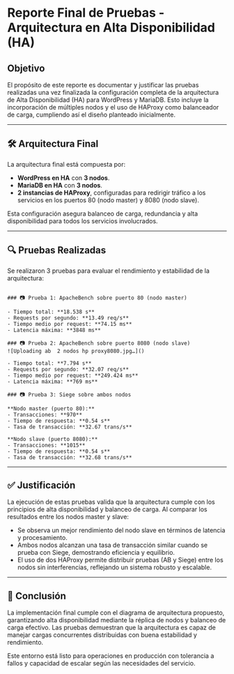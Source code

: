 #  Reporte Final de Pruebas - Arquitectura en Alta Disponibilidad (HA)

##  Objetivo

El propósito de este reporte es documentar y justificar las pruebas realizadas una vez finalizada la configuración completa de la arquitectura de Alta Disponibilidad (HA) para WordPress y MariaDB. Esto incluye la incorporación de múltiples nodos y el uso de HAProxy como balanceador de carga, cumpliendo así el diseño planteado inicialmente.

---

## 🛠️ Arquitectura Final

La arquitectura final está compuesta por:

- **WordPress en HA** con **3 nodos**.
- **MariaDB en HA** con **3 nodos**.
- **2 instancias de HAProxy**, configuradas para redirigir tráfico a los servicios en los puertos 80 (nodo master) y 8080 (nodo slave).

Esta configuración asegura balanceo de carga, redundancia y alta disponibilidad para todos los servicios involucrados.

---

## 🔍 Pruebas Realizadas

Se realizaron 3 pruebas para evaluar el rendimiento y estabilidad de la arquitectura:

```

### 📷 Prueba 1: ApacheBench sobre puerto 80 (nodo master)

- Tiempo total: **18.538 s**
- Requests por segundo: **13.49 req/s**
- Tiempo medio por request: **74.15 ms**
- Latencia máxima: **3848 ms**

### 📷 Prueba 2: ApacheBench sobre puerto 8080 (nodo slave)
![Uploading ab  2 nodos hp proxy8080.jpg…]()

- Tiempo total: **7.794 s**
- Requests por segundo: **32.07 req/s**
- Tiempo medio por request: **249.424 ms**
- Latencia máxima: **769 ms**
```
```
### 📷 Prueba 3: Siege sobre ambos nodos

**Nodo master (puerto 80):**
- Transacciones: **970**
- Tiempo de respuesta: **0.54 s**
- Tasa de transacción: **32.67 trans/s**

**Nodo slave (puerto 8080):**
- Transacciones: **1015**
- Tiempo de respuesta: **0.54 s**
- Tasa de transacción: **32.68 trans/s**
```
---

## ✅ Justificación

La ejecución de estas pruebas valida que la arquitectura cumple con los principios de alta disponibilidad y balanceo de carga. Al comparar los resultados entre los nodos master y slave:

- Se observa un mejor rendimiento del nodo slave en términos de latencia y procesamiento.
- Ambos nodos alcanzan una tasa de transacción similar cuando se prueba con Siege, demostrando eficiencia y equilibrio.
- El uso de dos HAProxy permite distribuir pruebas (AB y Siege) entre los nodos sin interferencias, reflejando un sistema robusto y escalable.

---

## 🧾 Conclusión

La implementación final cumple con el diagrama de arquitectura propuesto, garantizando alta disponibilidad mediante la réplica de nodos y balanceo de carga efectivo. Las pruebas demuestran que la arquitectura es capaz de manejar cargas concurrentes distribuidas con buena estabilidad y rendimiento.

Este entorno está listo para operaciones en producción con tolerancia a fallos y capacidad de escalar según las necesidades del servicio.
